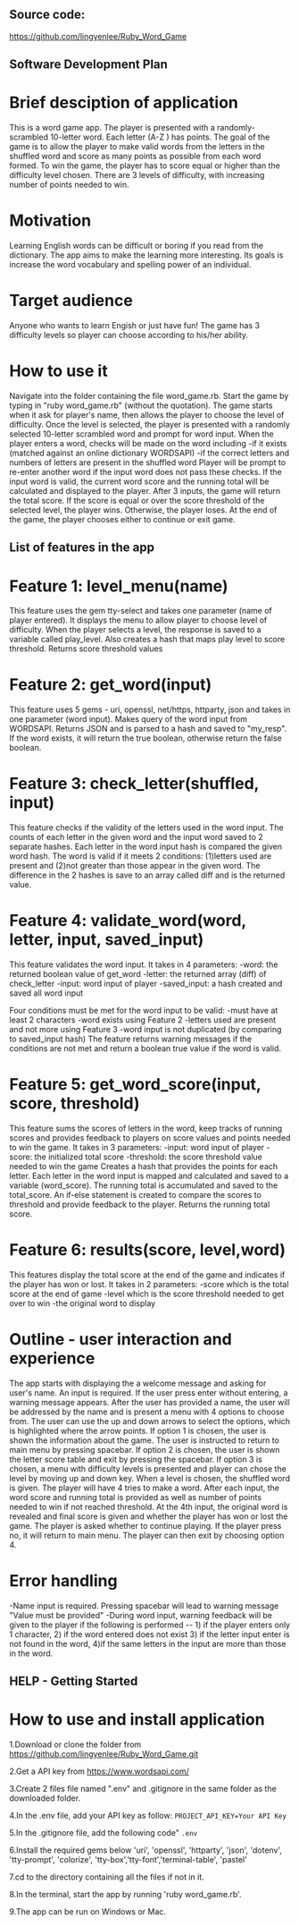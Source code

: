 ## Source code:

https://github.com/lingyenlee/Ruby_Word_Game

## Software Development Plan

# Brief desciption of application
This is a word game app. The player is presented with a randomly-scrambled 10-letter word. Each letter (A-Z ) has points. The goal of the game is to allow the player to make valid words from the letters in the shuffled word and score as many points as possible from each word formed. To win the game, the player has to score equal or higher than the difficulty level chosen. There are 3 levels of difficulty, with increasing number of points needed to win.

# Motivation
Learning English words can be difficult or boring if you read from the dictionary. The app aims to make the learning more interesting. Its goals is increase the word vocabulary and spelling power of an individual.

# Target audience
Anyone who wants to learn Engish or just have fun! The game has 3 difficulty levels so player can choose according to his/her ability. 

# How to use it
Navigate into the folder containing the file word_game.rb. Start the game by typing in "ruby word_game.rb" (without the quotation). The game starts when it ask for player's name, then allows the player to choose the level of difficulty. Once the level is selected, the player is presented with a randomly selected 10-letter scrambled word and prompt for word input. When the player enters a word, checks will be made on the word including
-if it exists (matched against an online dictionary WORDSAPI)
-if the correct letters and numbers of letters are present in the shuffled word
Player will be prompt to re-enter another word if the input word does not pass these checks. If the input word is valid, the current word score and the running total will be calculated and displayed to the player. After 3 inputs, the game will return the total score. If the score is equal or over the score threshold of the selected level, the player wins. Otherwise, the player loses. At the end of the game, the player chooses either to continue or exit game.
 
## List of features in the app

# Feature 1: level_menu(name)
This feature uses the gem tty-select and takes one parameter (name of player entered). It displays the menu to allow player to choose level of difficulty. When the player selects a level, the response is saved to a variable called play_level. 
Also creates a hash that maps play level to score threshold. Returns score threshold values 

# Feature 2: get_word(input) 
This feature uses 5 gems - uri, openssl, net/https, httparty, json and takes in one parameter (word input). Makes query of the word input from WORDSAPI. Returns JSON and is parsed to a hash and saved to "my_resp". If the word exists, it will return the true boolean, otherwise return the false boolean.

# Feature 3: check_letter(shuffled, input)
This feature checks if the validity of the letters used in the word input. The counts of each letter in the given word and the input word saved to 2 separate hashes. Each letter in the word input hash is compared the given word hash. The word is valid if it meets 2 conditions: (1)letters used are present and (2)not greater than those appear in the given word. The difference in the 2 hashes is save to an array called diff and is the returned value. 

# Feature 4: validate_word(word, letter, input, saved_input)
This feature validates the word input. It takes in 4 parameters:
-word: the returned boolean value of get_word
-letter: the returned array (diff) of check_letter
-input: word input of player 
-saved_input: a hash created and saved all word input 

Four conditions must be met for the word input to be valid:
-must have at least 2 characters
-word exists using Feature 2
-letters used are present and not more using Feature 3
-word input is not duplicated (by comparing to saved_input hash)
The feature returns warning messages if the conditions are not met and return a boolean true value if the word is valid.

 # Feature 5: get_word_score(input, score, threshold)
 This feature sums the scores of letters in the word, keep tracks of running scores and provides feedback to players on score values and points needed to win the game. It takes in 3 parameters:
 -input: word input of player
 -score: the initialized total score
 -threshold: the score threshold value needed to win the game
Creates a hash that provides the points for each letter. Each letter in the word input is mapped and calculated and saved to a variable (word_score). The running total is accumulated and saved to the total_score. An if-else statement is created to compare the scores to threshold and provide feedback to the player. Returns the running total score.

# Feature 6: results(score, level,word)
This features display the total score at the end of the game and indicates if the player has won or lost. It takes in 2 parameters:
-score which is the total score at the end of game
-level which is the score threshold needed to get over to win
-the original word to display


# Outline - user interaction and experience
The app starts with displaying the a welcome message and asking for user's name. An input is required. If the user press enter without entering, a warning message appears. After the user has provided a name, the user will be addressed by the name and is present a menu with 4 options to choose from. The user can use the up and down arrows to select the options, which is highlighted where the arrow points.
If option 1 is chosen, the user is shown the information about the game. The user is instructed to return to main menu by pressing spacebar. 
If option 2 is chosen, the user is shown the letter score table and exit by pressing the spacebar.
If option 3 is chosen, a menu with difficulty levels is presented and player can chose the level by moving up and down key. When a level is chosen, the shuffled word is given. The player will have 4 tries to make a word. After each input, the word score and running total is provided as well as number of points needed to win if not reached threshold. At the 4th input, the original word is revealed and final score is given and whether the player has won or lost the game. The player is asked whether to continue playing. If the player press no, it will return to main menu. The player can then exit by choosing option 4.

# Error handling
-Name input is required. Pressing spacebar will lead to warning message "Value must be provided"
-During word input, warning feedback will be given to the player if the following is performed -- 1) if the player enters only 1 character, 2) if the word entered does not exist 3) if the letter input enter is not found in the word, 4)if the same letters in the input are more than those in the word.

## HELP - Getting Started 
# How to use and install application
1.Download or clone the folder from https://github.com/lingyenlee/Ruby_Word_Game.git

2.Get a API key from https://www.wordsapi.com/

3.Create 2 files file named ".env" and .gitignore in the same folder as the downloaded folder. 

4.In the .env file, add your API key as follow:
`PROJECT_API_KEY=Your API Key`

5.In the .gitignore file, add the following code"
`.env`

6.Install the required gems below
'uri', 'openssl', 'httparty', 'json', 'dotenv', 'tty-prompt', 'colorize', 'tty-box','tty-font','terminal-table', 'pastel'

7.cd to the directory containing all the files if not in it.

8.In the terminal, start the app by running 'ruby word_game.rb'.

9.The app can be run on Windows or Mac.









